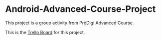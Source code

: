 # Android-Advanced-Course-Project
This project is a group activity from ProDigi Advanced Course.

This is the [Trello Board](https://trello.com/b/AlqgYVHd/advanced-android-project) for this project.

